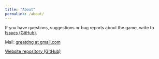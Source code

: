 ```yaml
---
title: "About"
permalink: /about/
---
```

If you have questions, suggestions or bug reports about the game, write to [Issues (GitHub)](https://github.com/GREAT-DNG/Futureal/issues).

Mail: [greatdng at gmail.com](mailto:greatdng@gmail.com)

[Website repository (GitHub)](https://github.com/GREAT-DNG/futureal-website)
